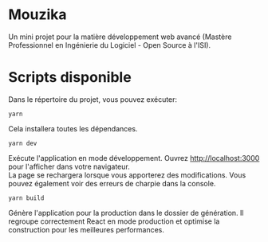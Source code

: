 # Mouzika  
Un mini projet pour la matière développement web avancé (Mastère Professionnel en Ingénierie du Logiciel - Open Source à l'ISI).  

# Scripts disponible  

Dans le répertoire du projet, vous pouvez exécuter:

```
yarn
```

Cela installera toutes les dépendances.  

```
yarn dev
```

Exécute l'application en mode développement. Ouvrez [http://localhost:3000](http://localhost:3000) pour l'afficher dans votre navigateur.    
La page se rechargera lorsque vous apporterez des modifications. Vous pouvez également voir des erreurs de charpie dans la console.  

```
yarn build
```  

Génère l'application pour la production dans le dossier de génération. Il regroupe correctement React en mode production et optimise la construction pour les meilleures performances.
